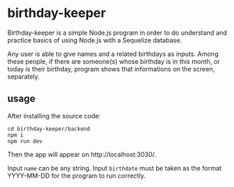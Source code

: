 # birthday-keeper

Birthday-keeper is a simple Node.js program in order to do understand and practice basics of using Node.js with a Sequelize database.

Any user is able to give names and a related birthdays as inputs. Among these people, if there are someone(s) whose birthday is in this month, or today is their birthday, program shows that informations on the screen, separately.

## usage 

After installing the source code: 

```
cd birthday-keeper/backend
npm i
npm run dev
```

Then the app will appear on http://localhost:3030/. 

Input `name` can be any string. Input `birthdate` must be taken as the format YYYY-MM-DD for the program to run correctly.